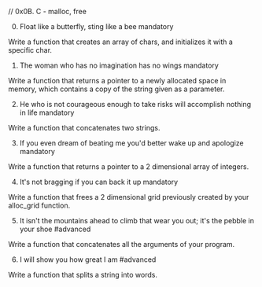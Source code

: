 // 0x0B. C - malloc, free


0. Float like a butterfly, sting like a bee
mandatory

Write a function that creates an array of chars, and initializes it with a specific char.

1. The woman who has no imagination has no wings
mandatory

Write a function that returns a pointer to a newly allocated space in memory, which contains a copy of the string given as a parameter.

2. He who is not courageous enough to take risks will accomplish nothing in life
mandatory

Write a function that concatenates two strings.

3. If you even dream of beating me you'd better wake up and apologize
mandatory

Write a function that returns a pointer to a 2 dimensional array of integers.

4. It's not bragging if you can back it up
mandatory

Write a function that frees a 2 dimensional grid previously created by your alloc_grid function.

5. It isn't the mountains ahead to climb that wear you out; it's the pebble in your shoe
#advanced

Write a function that concatenates all the arguments of your program.

6. I will show you how great I am
#advanced

Write a function that splits a string into words.
